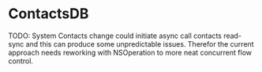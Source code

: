 # ContactsDB

TODO: System Contacts change could initiate async call contacts read-sync and this can produce some unpredictable issues. Therefor the current approach needs reworking with NSOperation to more neat concurrent flow control.
